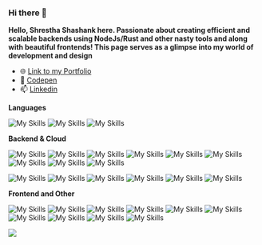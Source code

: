 ### Hi there 👋

<!--
**Shresth72/shresth72** is a ✨ _special_ ✨ repository because its `README.md` (this file) appears on your GitHub profile.

Here are some ideas to get you started:

- 🔭 I’m currently working on ...
- 🌱 I’m currently learning ...
- 👯 I’m looking to collaborate on ...
- 🤔 I’m looking for help with ...
- 💬 Ask me about ...
- 📫 How to reach me: ...
- 😄 Pronouns: ...
- ⚡ Fun fact: ...
-->

**Hello, Shrestha Shashank here.
Passionate about creating efficient and scalable backends using NodeJs/Rust and other nasty tools and along with beautiful frontends!
This page serves as a glimpse into my world of development and design**

- 🌐 [Link to my Portfolio](https://shrestha-shashank-144.vercel.app) 
- 🔭 [Codepen](https://codepen.io/shresth72)
- 📫 [Linkedin](https://www.linkedin.com/in/shrestha-shashank-38002b22b) 

**Languages**

![My Skills](https://img.shields.io/badge/-C++-00599C?logo=Cpp&C=white&style=for-the-badge)
![My Skills](https://img.shields.io/badge/-Typescript-3178C6?logo=Typescript&logoColor=white&style=for-the-badge)
![My Skills](https://img.shields.io/badge/-Rust-B32629?logo=Rust&logoColor=white&style=for-the-badge)

**Backend & Cloud**

![My Skills](https://img.shields.io/badge/-nodejs-339933?logo=nodedotjs&logoColor=white&style=for-the-badge)
![My Skills](https://img.shields.io/badge/-rocket-d33847?logo=Rust&logoColor=white&style=for-the-badge)
![My Skills](https://img.shields.io/badge/-NextJs-000000?logo=nextdotjs&logoColor=white&style=for-the-badge)
![My Skills](https://img.shields.io/badge/-prisma-000c1f?logo=prisma&logoColor=white&style=for-the-badge)
![My Skills](https://img.shields.io/badge/-drizzle-C5F74F?logo=drizzle&logoColor=white&style=for-the-badge)
![My Skills](https://img.shields.io/badge/-redis-DC382D?logo=redis&logoColor=white&style=for-the-badge)
![My Skills](https://img.shields.io/badge/-apachekafka-231F20?logo=apachekafka&logoColor=white&style=for-the-badge)
![My Skills](https://img.shields.io/badge/-jest-C21325?logo=jest&logoColor=white&style=for-the-badge)
![My Skills](https://img.shields.io/badge/-playwright-2EAD33?logo=playwright&logoColor=white&style=for-the-badge)

![My Skills](https://img.shields.io/badge/-docker-0078ba?logo=docker&logoColor=white&style=for-the-badge)
![My Skills](https://img.shields.io/badge/-kubernetes-3069de?logo=kubernetes&logoColor=white&style=for-the-badge)
![My Skills](https://img.shields.io/badge/-nginx-009639?logo=nginx&logoColor=white&style=for-the-badge)
![My Skills](https://img.shields.io/badge/-amazonec2-232F3E?logo=amazonec2&logoColor=white&style=for-the-badge)
![My Skills](https://img.shields.io/badge/-awslambda-FF9900?logo=awslambda&logoColor=white&style=for-the-badge)
![My Skills](https://img.shields.io/badge/-amazons3-569A31?logo=amazons3&logoColor=white&style=for-the-badge)




**Frontend and Other**

![My Skills](https://img.shields.io/badge/-ReactJs-0088CC?logo=react&logoColor=white&style=for-the-badge)
![My Skills](https://img.shields.io/badge/-reactQuery-FF4154?logo=reactQuery&logoColor=white&style=for-the-badge)
![My Skills](https://img.shields.io/badge/-🐻_Zustand-582f3f?&logoColor=white&style=for-the-badge)
![My Skills](https://img.shields.io/badge/-zod-3E67B1?logo=zod&logoColor=white&style=for-the-badge)
![My Skills](https://img.shields.io/badge/-tailwind-06B6D4?logo=tailwindcss&logoColor=white&style=for-the-badge)
![My Skills](https://img.shields.io/badge/-Gsap-88CE02?logo=GreenSock&logoColor=black&style=for-the-badge)
![My Skills](https://img.shields.io/badge/-postman-FF6C37?logo=postman&logoColor=white&style=for-the-badge)
![My Skills](https://img.shields.io/badge/-ubuntu-e95420?logo=ubuntu&logoColor=white&style=for-the-badge)
![My Skills](https://img.shields.io/badge/-photoshop-31A8FF?logo=adobephotoshop&logoColor=white&style=for-the-badge)
![My Skills](https://img.shields.io/badge/-illustrator-FF9A00?logo=adobeillustrator&logoColor=white&style=for-the-badge)

<a href="https://github.com/shresth72/github-readme-stats"><img align="center" src="https://github-readme-stats-74t2.vercel.app/api/top-langs/?username=shresth72&layout=compact&theme=buefy&hide_border=true&hide=Jupyter+Notebook" /></a>
